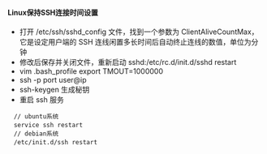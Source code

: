 ####  Linux保持SSH连接时间设置

- 打开 /etc/ssh/sshd_config 文件，找到一个参数为 ClientAliveCountMax，它是设定用户端的 SSH 连线闲置多长时间后自动终止连线的数值，单位为分钟
- 修改后保存并关闭文件，重新启动 sshd:/etc/rc.d/init.d/sshd restart
-  vim .bash_profile export TMOUT=1000000
- ssh -p port user@ip
- ssh-keygen 生成秘钥
- 重启 ssh 服务

```
　// ubuntu系统
　service ssh restart
　// debian系统
　/etc/init.d/ssh restart
```